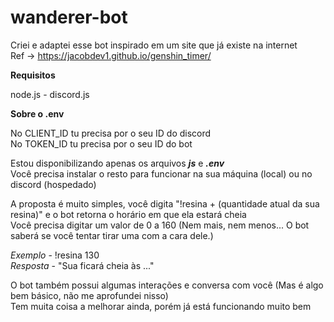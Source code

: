 # wanderer-bot
Criei e adaptei esse bot inspirado em um site que já existe na internet<br>
Ref -> https://jacobdev1.github.io/genshin_timer/

**Requisitos**

node.js - discord.js

**Sobre o .env**

No CLIENT_ID tu precisa por o seu ID do discord<br>
No TOKEN_ID tu precisa por o seu ID do bot<br>

Estou disponibilizando apenas os arquivos **_js_** e **_.env_**<br>
Você precisa instalar o resto para funcionar na sua máquina (local) ou no discord (hospedado)

A proposta é muito simples, você digita "!resina + (quantidade atual da sua resina)" e o bot retorna o horário em que ela estará cheia<br>
Você precisa digitar um valor de 0 a 160 (Nem mais, nem menos... O bot saberá se você tentar tirar uma com a cara dele.)

*Exemplo* - !resina 130<br>
*Resposta* - "Sua ficará cheia às ..."

O bot também possui algumas interações e conversa com você (Mas é algo bem básico, não me aprofundei nisso)<br>
Tem muita coisa a melhorar ainda, porém já está funcionando muito bem
